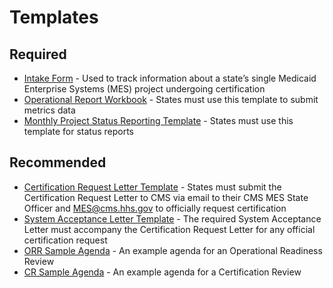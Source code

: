 # Templates

## Required
- [Intake Form](https://www.medicaid.gov/medicaid/data-systems/certification/streamlined-modular-certification/index.html) - Used to track information about a state’s single Medicaid Enterprise Systems (MES) project undergoing certification
- [Operational Report Workbook](../Operational%20Report%20Workbook.xlsx) - States must use this template to submit metrics data
- [Monthly Project Status Reporting Template](../Streamlined%20Modular%20Certification%20Required%20Monthly%20Project%20Status%20Report%20Example%20Template.docx) - States must use this template for status reports

## Recommended
- [Certification Request Letter Template](../SMC%20Certification%20Request%20Letter%20Template.docx) - States must submit the Certification Request Letter to CMS via email to their CMS MES State Officer and MES@cms.hhs.gov to officially request certification
- [System Acceptance Letter Template](../SMC%20System%20Acceptance%20Letter%20Sample_v2.docx) - The required System Acceptance Letter must accompany the Certification Request Letter for any official certification request
- [ORR Sample Agenda](../ORR%20Sample%20Agenda.docx) - An example agenda for an Operational Readiness Review
- [CR Sample Agenda](../CR%20Sample%20Agenda.docx) - An example agenda for a Certification Review
